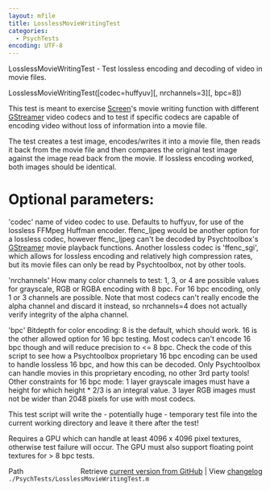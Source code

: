 ```yaml
---
layout: mfile
title: LosslessMovieWritingTest
categories:
  - PsychTests
encoding: UTF-8
---
```


LosslessMovieWritingTest - Test lossless encoding and decoding of video in movie files.

LosslessMovieWritingTest\(\[codec=huffyuv\]\[, nrchannels=3\]\[, bpc=8\]\)

This test is meant to exercise [Screen](/docs/Screen)'s movie writing function with
different [GStreamer](/docs/GStreamer) video codecs and to test if specific codecs are
capable of encoding video without loss of information into a movie file.

The test creates a test image, encodes/writes it into a movie file, then
reads it back from the movie file and then compares the original test
image against the image read back from the movie. If lossless encoding
worked, both images should be identical.

# Optional parameters:

'codec' name of video codec to use. Defaults to huffyuv, for use of the
lossless FFMpeg Huffman encoder. ffenc\_ljpeg would be another option for
a lossless codec, however ffenc\_ljpeg can't be decoded by Psychtoolbox's
[GStreamer](/docs/GStreamer) movie playback functions. Another lossless codec is
'ffenc\_sgi', which allows for lossless encoding and relatively high
compression rates, but its movie files can only be read by Psychtoolbox,
not by other tools.

'nrchannels' How many color channels to test: 1, 3, or 4 are possible
values for grayscale, RGB or RGBA encoding with 8 bpc. For 16 bpc
encoding, only 1 or 3 channels are possible. Note that most codecs can't
really encode the alpha channel and discard it instead, so nrchannels=4
does not actually verify integrity of the alpha channel.

'bpc' Bitdepth for color encoding: 8 is the default, which should work.
16 is the other allowed option for 16 bpc testing. Most codecs can't
encode 16 bpc though and will reduce precision to <= 8 bpc. Check the
code of this script to see how a Psychtoolbox proprietary 16 bpc encoding
can be used to handle lossless 16 bpc, and how this can be decoded. Only
Psychtoolbox can handle movies in this proprietary encoding, no other 3rd
party tools\! Other constraints for 16 bpc mode: 1 layer grayscale images
must have a height for which height \* 2/3 is an integral value. 3 layer
RGB images must not be wider than 2048 pixels for use with most codecs.

This test script will write the - potentially huge - temporary test file
into the current working directory and leave it there after the test\!

Requires a GPU which can handle at least 4096 x 4096 pixel textures,
otherwise test failure will occur. The GPU must also support floating
point textures for \> 8 bpc tests.



<div class="code_header" style="text-align:right;">
  <span style="float:left;">Path&nbsp;&nbsp;</span> <span class="counter">Retrieve <a href=
  "https://raw.github.com/Psychtoolbox-3/Psychtoolbox-3/beta/./PsychTests/LosslessMovieWritingTest.m">current version from GitHub</a> | View <a href=
  "https://github.com/Psychtoolbox-3/Psychtoolbox-3/commits/beta/./PsychTests/LosslessMovieWritingTest.m">changelog</a></span>
</div>
<div class="code">
  <code>./PsychTests/LosslessMovieWritingTest.m</code>
</div>

